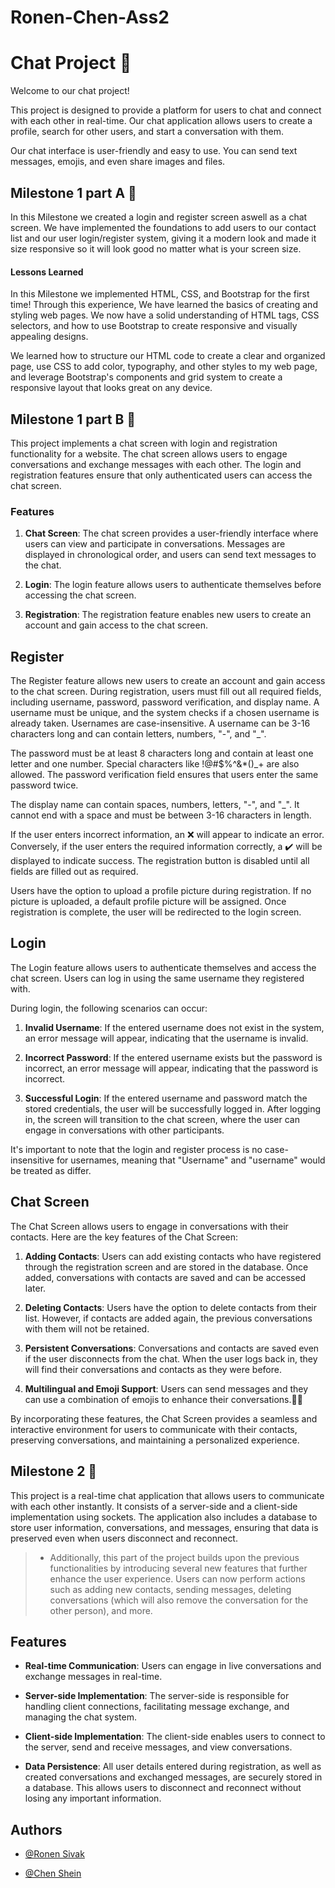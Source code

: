 
#  Ronen-Chen-Ass2

  

#  Chat Project 💬

Welcome to our chat project!

This project is designed to provide a platform for users to chat and connect with each other in real-time. Our chat application allows users to create a profile, search for other users, and start a conversation with them.

  

Our chat interface is user-friendly and easy to use. You can send text messages, emojis, and even share images and files.

##  Milestone 1 part A 🗿

In this Milestone we created a login and register screen aswell as a chat screen. We have implemented the foundations to add users to our contact list and our user login/register system, giving it a modern look and made it size responsive so it will look good no matter what is your screen size.

  

  

  

####  Lessons Learned

  

In this Milestone we implemented HTML, CSS, and Bootstrap for the first time! Through this experience, We have learned the basics of creating and styling web pages. We now have a solid understanding of HTML tags, CSS selectors, and how to use Bootstrap to create responsive and visually appealing designs.

  

We learned how to structure our HTML code to create a clear and organized page, use CSS to add color, typography, and other styles to my web page, and leverage Bootstrap's components and grid system to create a responsive layout that looks great on any device.

  ##  Milestone 1 part B 🗿
This project implements a chat screen with login and registration functionality for a website. The chat screen allows users to engage  conversations and exchange messages with each other. The login and registration features ensure that only authenticated users can access the chat screen.

### Features

1.  **Chat Screen**: The chat screen provides a user-friendly interface where users can view and participate in conversations. Messages are displayed in chronological order, and users can send text messages to the chat.
    
2.  **Login**: The login feature allows users to authenticate themselves before accessing the chat screen. 
    
3.  **Registration**: The registration feature enables new users to create an account and gain access to the chat screen. 
    
## Register

The Register feature allows new users to create an account and gain access to the chat screen. During registration, users must fill out all required fields, including username, password, password verification, and display name. A username must be unique, and the system checks if a chosen username is already taken. Usernames are case-insensitive. A username can be 3-16 characters long and can contain letters, numbers, "-", and "_".

The password must be at least 8 characters long and contain at least one letter and one number. Special characters like !@#$%^&*()_+ are also allowed. The password verification field ensures that users enter the same password twice.

The display name can contain spaces, numbers, letters, "-", and "_". It cannot end with a space and must be between 3-16 characters in length.

If the user enters incorrect information, an ❌ will appear to indicate an error. Conversely, if the user enters the required information correctly, a ✔️ will be displayed to indicate success. The registration button is disabled until all fields are filled out as required.

Users have the option to upload a profile picture during registration. If no picture is uploaded, a default profile picture will be assigned. Once registration is complete, the user will be redirected to the login screen.

  ##   Login

The Login feature allows users to authenticate themselves and access the chat screen. Users can log in using the same username they registered with.

During login, the following scenarios can occur:

1.  **Invalid Username**: If the entered username does not exist in the system, an error message will appear, indicating that the username is invalid.
    
2.  **Incorrect Password**: If the entered username exists but the password is incorrect, an error message will appear, indicating that the password is incorrect.
    
3.  **Successful Login**: If the entered username and password match the stored credentials, the user will be successfully logged in. After logging in, the screen will transition to the chat screen, where the user can engage in conversations with other participants.
    

It's important to note that the login and register process is no case-insensitive for usernames, meaning that "Username" and "username" would be treated as differ.

## Chat Screen

The Chat Screen allows users to engage in conversations with their contacts. Here are the key features of the Chat Screen:

1.  **Adding Contacts**: Users can add existing contacts who have registered through the registration screen and are stored in the database. Once added, conversations with contacts are saved and can be accessed later.
    
2.  **Deleting Contacts**: Users have the option to delete contacts from their list. However, if contacts are added again, the previous conversations with them will not be retained.
   
    
3.  **Persistent Conversations**: Conversations and contacts are saved even if the user disconnects from the chat. When the user logs back in, they will find their conversations and contacts as they were before.
    
4.  **Multilingual and Emoji Support**: Users can send messages and they can use a combination of emojis to enhance their conversations.🍔🗽
    
    

By incorporating these features, the Chat Screen provides a seamless and interactive environment for users to communicate with their contacts, preserving conversations, and maintaining a personalized experience.



 ##  Milestone 2 🗿
 This project is a real-time chat application that allows users to communicate with each other instantly. It consists of a server-side and a client-side implementation using sockets. The application also includes a database to store user information, conversations, and messages, ensuring that data is preserved even when users disconnect and reconnect.
 

> - Additionally, this part of the project builds upon the previous functionalities by introducing several new features that further
> enhance the user experience. Users can now perform actions such as
> adding new contacts, sending messages, deleting conversations (which
> will also remove the conversation for the other person), and more.

## Features

-   **Real-time Communication**: Users can engage in live conversations and exchange messages in real-time.
    
-   **Server-side Implementation**: The server-side is responsible for handling client connections, facilitating message exchange, and managing the chat system.
    
-   **Client-side Implementation**: The client-side enables users to connect to the server, send and receive messages, and view conversations.
    
-   **Data Persistence**: All user details entered during registration, as well as created conversations and exchanged messages, are securely stored in a database. This allows users to disconnect and reconnect without losing any important information.

##  Authors

  

- [@Ronen Sivak](https://github.com/RonenSiv)

- [@Chen Shein](https://github.com/chenshein)
